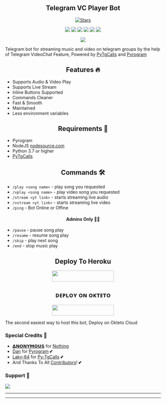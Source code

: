 <h2 align="center">Telegram VC Player Bot</h2>
<p>

<p align="center">
    <a href="https://github.com/AnonymousR1025/AnonMusic/stargazers"><img src="https://img.shields.io/github/stars/AnonymousR1025/AnonMusic?label=Stars&style=flat-square&logo=github&color=F10070" alt="Stars" /></a>
</p>
<p align="center">
    <a href="https://github.com/AnonymousR1025/AnonMusic"> <img src="https://img.shields.io/github/repo-size/AnonymousR1025/AnonMusic?color=orange&logo=github&logoColor=green&style=for-the-badge" /></a>
    <a href="https://github.com/AnonymousR1025/AnonMusic/commits/AnonymousR1025"> <img src="https://img.shields.io/github/last-commit/AnonymousR1025/AnonMusic?color=blue&logo=github&logoColor=green&style=for-the-badge" /></a>
    <a href="https://github.com/AnonymousR1025/AnonMusic/graphs/commit-activity" alt="Maintenance"> <img src="https://img.shields.io/badge/Maintained%3F-yes-red.svg?style=flat-square" /></a>
    <a href="https://github.com/AnonymousR1025/AnonMusic/issues"> <img src="https://img.shields.io/github/issues/AnonymousR1025/AnonMusic?color=blueviolet&logo=github&logoColor=green&style=for-the-badge" /></a>
    <a href="https://github.com/AnonymousR1025/AnonMusic/network/members"> <img src="https://img.shields.io/github/forks/AnonymousR1025/AnonMusic?color=red&logo=github&logoColor=green&style=for-the-badge" /></a>  
    <a href="https://pypi.org/project/Pyrogram/"> <img src="https://img.shields.io/pypi/v/pyrogram?color=yellow&label=pyrogram&logo=python&logoColor=green&style=for-the-badge" /></a>
</p>

<p align="center"><a href="https://t.me/DevilsHeavenMF"><img src="https://telegra.ph/file/d6ff45f5be2b42fcc2ffb.jpg"></a></p>

Telegram bot for streaming music and video on telegram groups by the help of Telegram VideoChat Feature, 
Powered by <a href="https://github.com/pytgcalls/pytgcalls">PyTgCalls</a>
and <a href="https://github.com/pyrogram/pyrogram">Pyrogram</a>
</p>

<h2 align="center"> Features 🔥 </h2> 
<ul>
    <li>Supports Audio & Video Play</li>
    <li>Supports Live Stream</li>
    <li>Inline Buttons Supported</li>
    <li>Commands Cleaner</li>
    <li>Fast & Smooth</li>
    <li>Maintained</li>
    <li>Less environment variables</li>
</ul>

<h2 align="center"> Requirements 📝 </h2>

- Pyrogram
- NodeJS [nodesource.com](https://nodesource.com/)
- Python 3.7 or higher
- [PyTgCalls](https://github.com/pytgcalls/pytgcalls)

<h2 align="center"> Commands 🛠 </h2>

- `/play <song name>` - play song you requested
- `/vplay <song name>` - play video song you requested
- `/stream <yt link>` - starts streaming live audio
- `/vstream <yt link>` - starts streaming live video
- `/ping` - Bot Online or Offine

<h4 align="center"> Admins Only 👷‍♂️ </h4>

- `/pause` - pause song play
- `/resume` - resume song play
- `/skip` - play next song
- `/end` - stop music play

<h2 align="center"> Deploy To Heroku </h2>
<p align="center"><a href="https://dashboard.heroku.com/new?template=https://github.com/Vijaykumar8368/mybot67888"> <img src="https://img.shields.io/badge/Deploy%20To%20Heroku-black?style=for-the-badge&logo=heroku" width="200" height="35.45"/></a></p>

<h2 align="center"> ᴅᴇᴩʟᴏʏ ᴏɴ ᴏᴋᴛᴇᴛᴏ </h2>

<p align="center"><a href="https://cloud.okteto.com/deploy?repository=https://github.com/AnonymousR1025/AnonMusic"><img src="https://img.shields.io/badge/Deploy%20To%20Okteto-informational?style=for-the-badge&logo=Okteto" width="200" height="35.45"/></a></p>
The second easiest way to host this bot, Deploy on Okteto Cloud


### Special Credits 💖
- [𝝙𝗡𝗢𝗡𝗬𝗠𝗢𝗨𝗦](https://github.com/AnonymousR1025) for [Nothing](https://github.com/AnonymousR1025/AnonMusic)
- [Dan](https://github.com/delivrance) for [Pyrogram](https://github.com/pyrogram/pyrogram) 💕
- [Laky-64](https://github.com/Laky-64) for [Py-TgCalls](https://github.com/pytgcalls/pytgcalls) 💕
- And Thanks To All [Contributors](https://github.com/AnonymousR1025/AnonMusic/graphs/contributors)! 💕

### Support 🎑
<a href="https://telegram.me/DevilsHeavenMF"><img src="https://img.shields.io/badge/-DevilsHeavenMF-blue.svg?style=for-the-badge&logo=Telegram"></a>

------------------------------------------------
-------------------------------------------------

